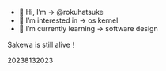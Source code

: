 - 👋 Hi, I’m -> @rokuhatsuke
- 👀 I’m interested in -> os kernel
- 🌱 I’m currently learning -> software design 

Sakewa is still alive！

20238132023
